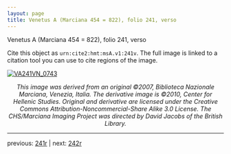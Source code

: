 ```yaml
---
layout: page
title: Venetus A (Marciana 454 = 822), folio 241, verso
---
```


Venetus A (Marciana 454 = 822), folio 241, verso

Cite this object as `urn:cite2:hmt:msA.v1:241v`.  The full image is linked to a citation tool you can use to cite regions of the image.

[![VA241VN_0743](http://www.homermultitext.org/iipsrv?IIIF=/project/homer/pyramidal/deepzoom/hmt/vaimg/2017a/VA241VN_0743.tif/full/800,/0/default.jpg)](http://www.homermultitext.org/ict2/?urn=urn:cite2:hmt:vaimg.2017a:VA241VN_0743) 

<p style="text-align: center; font-style: italic;">This image was derived from an original ©2007, Biblioteca Nazionale Marciana, Venezia, Italia. The derivative image is ©2010, Center for Hellenic Studies. Original and derivative are licensed under the Creative Commons Attribution-Noncommercial-Share Alike 3.0 License. The CHS/Marciana Imaging Project was directed by David Jacobs of the British Library.</p>

---

previous: [241r](../241r/) | next: [242r](../242r/)